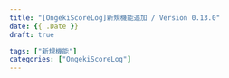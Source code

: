 ```yaml
---
title: "[OngekiScoreLog]新規機能追加 / Version 0.13.0"
date: {{ .Date }}
draft: true

tags: ["新規機能"]
categories: ["OngekiScoreLog"]
---
```


